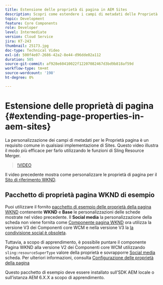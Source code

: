 ```yaml
---
title: Estensione delle proprietà di pagina in AEM Sites
description: Scopri come estendere i campi di metadati delle Proprietà pagina in Adobe Experience Manager Sites. Questo video illustra il modo più efficace per farlo utilizzando le funzioni di Sling Resource Merger.
topic: Development
feature: Core Components
role: Developer
level: Intermediate
version: Cloud Service
jira: KT-243
thumbnail: 25173.jpg
doc-type: Technical Video
exl-id: 500f4e07-2686-42a2-8e44-d96dde02a112
duration: 505
source-git-commit: af928e60410022f12207082467d3bd9b818af59d
workflow-type: tm+mt
source-wordcount: '198'
ht-degree: 0%

---
```


# Estensione delle proprietà di pagina {#extending-page-properties-in-aem-sites}

La personalizzazione dei campi di metadati per le Proprietà pagina è un requisito comune in qualsiasi implementazione di Sites. Questo video illustra il modo più efficace per farlo utilizzando le funzioni di Sling Resource Merger.

>[!VIDEO](https://video.tv.adobe.com/v/25173?quality=12&learn=on)

Il video precedente mostra come personalizzare le proprietà di pagina per il [Sito di riferimento WKND](https://github.com/adobe/aem-guides-wknd).

## Pacchetto di proprietà pagina WKND di esempio

Puoi utilizzare il fornito [pacchetto di esempio delle proprietà della pagina WKND](./assets/WKND-PageProperties-Example-Dialog-1.0.zip) contenente **WKND** e **Base** le personalizzazioni delle schede mostrate nel video precedente. Il **Social media** la personalizzazione della scheda non viene fornita come [Componente pagina WKND](https://github.com/adobe/aem-guides-wknd/blob/main/ui.apps/src/main/content/jcr_root/apps/wknd/components/page/.content.xml#L5) ora utilizza la versione V3 dei Componenti core WCM e nella versione V3 la [la condivisione social è obsoleta](https://github.com/adobe/aem-core-wcm-components/pull/1930).

Tuttavia, a scopo di apprendimento, è possibile puntare il componente Pagina WKND alla versione V2 dei Componenti core WCM utilizzando `sling:resourceSuperType` valore della proprietà e sovrapporre [Social media](https://github.com/adobe/aem-core-wcm-components/blob/main/content/src/content/jcr_root/apps/core/wcm/components/page/v2/page/_cq_dialog/.content.xml#L95) scheda. Per ulteriori informazioni, consulta [Configurazione delle proprietà della pagina](https://experienceleague.adobe.com/docs/experience-manager-65/developing/extending-aem/page-properties-views.html#configuring-your-page-properties)

Questo pacchetto di esempio deve essere installato sull’SDK AEM locale o sull’istanza AEM 6.X.X a scopo di apprendimento.
